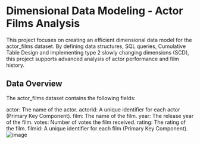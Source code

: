 # Dimensional Data Modeling - Actor Films Analysis
This project focuses on creating an efficient dimensional data model for the actor_films dataset. 
By defining data structures, SQL queries, Cumulative Table Design and implementing type 2 slowly changing dimensions (SCD), 
this project supports advanced analysis of actor performance and film history.

## Data Overview 
The actor_films dataset contains the following fields:

actor: The name of the actor.
actorid: A unique identifier for each actor (Primary Key Component).
film: The name of the film.
year: The release year of the film.
votes: Number of votes the film received.
rating: The rating of the film.
filmid: A unique identifier for each film (Primary Key Component).
![image](https://github.com/user-attachments/assets/2af797ba-67e4-4fae-88c6-9e5aa020e720)
